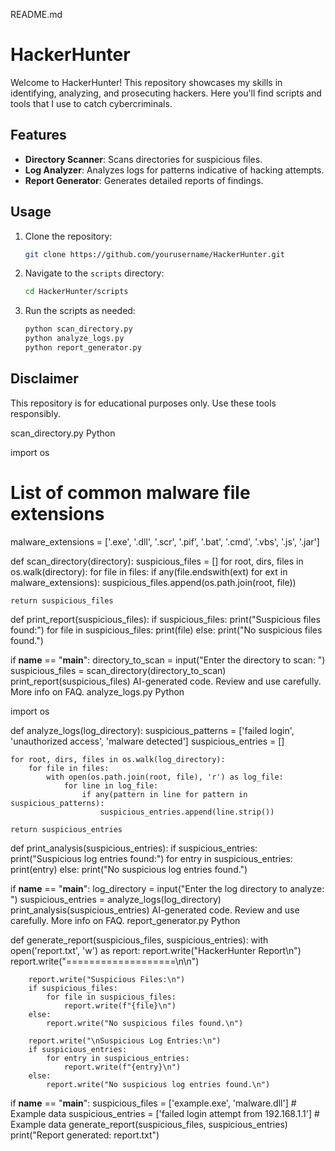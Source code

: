 
README.md
# HackerHunter

Welcome to HackerHunter! This repository showcases my skills in identifying, analyzing, and prosecuting hackers. Here you'll find scripts and tools that I use to catch cybercriminals.

## Features
- **Directory Scanner**: Scans directories for suspicious files.
- **Log Analyzer**: Analyzes logs for patterns indicative of hacking attempts.
- **Report Generator**: Generates detailed reports of findings.

## Usage
1. Clone the repository:
    ```bash
    git clone https://github.com/yourusername/HackerHunter.git
    ```
2. Navigate to the `scripts` directory:
    ```bash
    cd HackerHunter/scripts
    ```
3. Run the scripts as needed:
    ```bash
    python scan_directory.py
    python analyze_logs.py
    python report_generator.py
    ```

## Disclaimer
This repository is for educational purposes only. Use these tools responsibly.

scan_directory.py
Python

import os

# List of common malware file extensions
malware_extensions = ['.exe', '.dll', '.scr', '.pif', '.bat', '.cmd', '.vbs', '.js', '.jar']

def scan_directory(directory):
    suspicious_files = []
    for root, dirs, files in os.walk(directory):
        for file in files:
            if any(file.endswith(ext) for ext in malware_extensions):
                suspicious_files.append(os.path.join(root, file))
    
    return suspicious_files

def print_report(suspicious_files):
    if suspicious_files:
        print("Suspicious files found:")
        for file in suspicious_files:
            print(file)
    else:
        print("No suspicious files found.")

if __name__ == "__main__":
    directory_to_scan = input("Enter the directory to scan: ")
    suspicious_files = scan_directory(directory_to_scan)
    print_report(suspicious_files)
AI-generated code. Review and use carefully. More info on FAQ.
analyze_logs.py
Python

import os

def analyze_logs(log_directory):
    suspicious_patterns = ['failed login', 'unauthorized access', 'malware detected']
    suspicious_entries = []

    for root, dirs, files in os.walk(log_directory):
        for file in files:
            with open(os.path.join(root, file), 'r') as log_file:
                for line in log_file:
                    if any(pattern in line for pattern in suspicious_patterns):
                        suspicious_entries.append(line.strip())

    return suspicious_entries

def print_analysis(suspicious_entries):
    if suspicious_entries:
        print("Suspicious log entries found:")
        for entry in suspicious_entries:
            print(entry)
    else:
        print("No suspicious log entries found.")

if __name__ == "__main__":
    log_directory = input("Enter the log directory to analyze: ")
    suspicious_entries = analyze_logs(log_directory)
    print_analysis(suspicious_entries)
AI-generated code. Review and use carefully. More info on FAQ.
report_generator.py
Python

def generate_report(suspicious_files, suspicious_entries):
    with open('report.txt', 'w') as report:
        report.write("HackerHunter Report\n")
        report.write("===================\n\n")
        
        report.write("Suspicious Files:\n")
        if suspicious_files:
            for file in suspicious_files:
                report.write(f"{file}\n")
        else:
            report.write("No suspicious files found.\n")
        
        report.write("\nSuspicious Log Entries:\n")
        if suspicious_entries:
            for entry in suspicious_entries:
                report.write(f"{entry}\n")
        else:
            report.write("No suspicious log entries found.\n")

if __name__ == "__main__":
    suspicious_files = ['example.exe', 'malware.dll']  # Example data
    suspicious_entries = ['failed login attempt from 192.168.1.1']  # Example data
    generate_report(suspicious_files, suspicious_entries)
    print("Report generated: report.txt")
